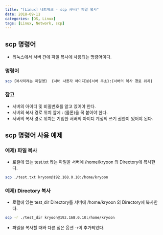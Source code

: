 ```yaml
---
title: "[Linux] 네트워크 - scp 서버간 파일 복사"
date: 2018-09-11
categories: [OS, Linux]
tags: [Linux, Network, scp]
---
```


## scp 명령어

- 리눅스에서 서버 간에 파일 복사에 사용되는 명령어이다.

### 명령어

```bash
scp {복사하려는 파일명}  {서버 사용자 아이디}@{서버 주소}:{서버의 복사 경로 위치}
```

### 참고

- 서버의 아이디 및 비밀번호를 알고 있어야 한다.
- 서버의 복사 경로 위치 앞에 : (콜론)을 꼭 붙어야 한다.
- 서버의 복사 경로 위치는 기입한 서버의 아이디 계정의 쓰기 권한이 있어야 된다.

## scp 명령어 사용 예제
### 예제) 파일 복사

- 로컬에 있는 test.txt 라는 파일을 서버에 /home/kryoon 의 Directory에 복사한다.

```bash
scp ./test.txt kryoon@192.168.0.10:/home/kryoon
```

### 예제) Directory 복사

- 로컬에 있는 test_dir Directory를 서버에 /home/kryoon 의 Directory에 복사한다.

```bash
scp -r ./test_dir kryoon@192.168.0.10:/home/kryoon
```

- 파일을 복사할 때와 다른 점은 옵션 -r이 추가되었다.